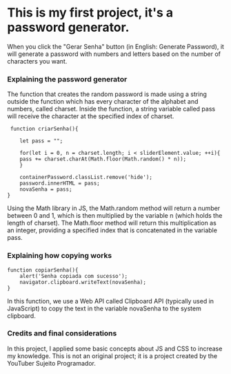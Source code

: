 # This is my first project, it's a password generator.

When you click the "Gerar Senha" button (in English: Generate Password), it will generate a password with numbers and letters based on the number of characters you want.


### Explaining the password generator
The function that creates the random password is made using a string outside the function which has every character of the alphabet and numbers, called charset. Inside the function, a string variable called pass will receive the character at the specified index of charset.

```
 function criarSenha(){
    
    let pass = "";

    for(let i = 0, n = charset.length; i < sliderElement.value; ++i){
    pass += charset.charAt(Math.floor(Math.random() * n));
    }

    containerPassword.classList.remove('hide');
    password.innerHTML = pass;
    novaSenha = pass;
}
```
Using the Math library in JS, the Math.random method will return a number between 0 and 1, which is then multiplied by the variable n (which holds the length of charset). The Math.floor method will return this multiplication as an integer, providing a specified index that is concatenated in the variable pass.


### Explaining how copying works
```
function copiarSenha(){
    alert('Senha copiada com sucesso');
    navigator.clipboard.writeText(novaSenha);
}
```

In this function, we use a Web API called Clipboard API (typically used in JavaScript) to copy the text in the variable novaSenha to the system clipboard.

### Credits and final considerations
In this project, I applied some basic concepts about JS and CSS to increase my knowledge. This is not an original project; it is a project created by the YouTuber Sujeito Programador.